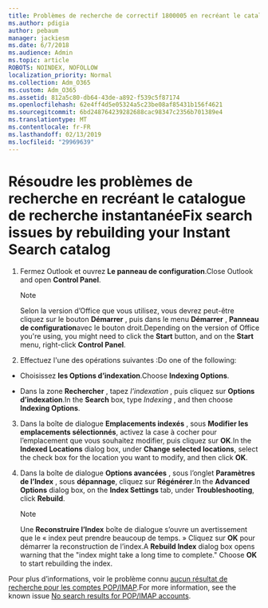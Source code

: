 ```yaml
---
title: Problèmes de recherche de correctif 1800005 en recréant le catalogue de recherche instantanée
ms.author: pdigia
author: pebaum
manager: jackiesm
ms.date: 6/7/2018
ms.audience: Admin
ms.topic: article
ROBOTS: NOINDEX, NOFOLLOW
localization_priority: Normal
ms.collection: Adm_O365
ms.custom: Adm_O365
ms.assetid: 812a5c80-db64-43de-a892-f539c5f87174
ms.openlocfilehash: 62e4ff4d5e05324a5c23be08af85431b156f4621
ms.sourcegitcommit: 6bd248764239282688cac98347c2356b701389e4
ms.translationtype: MT
ms.contentlocale: fr-FR
ms.lasthandoff: 02/13/2019
ms.locfileid: "29969639"
---
```

# <a name="fix-search-issues-by-rebuilding-your-instant-search-catalog"></a><span data-ttu-id="7c26f-102">Résoudre les problèmes de recherche en recréant le catalogue de recherche instantanée</span><span class="sxs-lookup"><span data-stu-id="7c26f-102">Fix search issues by rebuilding your Instant Search catalog</span></span>

1. <span data-ttu-id="7c26f-103">Fermez Outlook et ouvrez **Le panneau de configuration**.</span><span class="sxs-lookup"><span data-stu-id="7c26f-103">Close Outlook and open **Control Panel**.</span></span>
    
    > [!NOTE]
    > <span data-ttu-id="7c26f-104">Selon la version d’Office que vous utilisez, vous devrez peut-être cliquez sur le bouton **Démarrer** , puis dans le menu **Démarrer** , **Panneau de configuration**avec le bouton droit.</span><span class="sxs-lookup"><span data-stu-id="7c26f-104">Depending on the version of Office you're using, you might need to click the **Start** button, and on the **Start** menu, right-click **Control Panel**.</span></span> 
  
2. <span data-ttu-id="7c26f-105">Effectuez l'une des opérations suivantes :</span><span class="sxs-lookup"><span data-stu-id="7c26f-105">Do one of the following:</span></span>
    
  - <span data-ttu-id="7c26f-106">Choisissez **les Options d’indexation**.</span><span class="sxs-lookup"><span data-stu-id="7c26f-106">Choose **Indexing Options**.</span></span>
    
  - <span data-ttu-id="7c26f-107">Dans la zone **Rechercher** , tapez *l’indexation* , puis cliquez sur **Options d’indexation**.</span><span class="sxs-lookup"><span data-stu-id="7c26f-107">In the **Search** box, type  *Indexing*  , and then choose **Indexing Options**.</span></span>
    
3. <span data-ttu-id="7c26f-108">Dans la boîte de dialogue **Emplacements indexés** , sous **Modifier les emplacements sélectionnés**, activez la case à cocher pour l’emplacement que vous souhaitez modifier, puis cliquez sur **OK**.</span><span class="sxs-lookup"><span data-stu-id="7c26f-108">In the **Indexed Locations** dialog box, under **Change selected locations**, select the check box for the location you want to modify, and then click **OK**.</span></span>
    
4. <span data-ttu-id="7c26f-109">Dans la boîte de dialogue **Options avancées** , sous l’onglet **Paramètres de l’Index** , sous **dépannage**, cliquez sur **Régénérer**.</span><span class="sxs-lookup"><span data-stu-id="7c26f-109">In the **Advanced Options** dialog box, on the **Index Settings** tab, under **Troubleshooting**, click **Rebuild**.</span></span>
    
    > [!NOTE]
    > <span data-ttu-id="7c26f-p101">Une **Reconstruire l’Index** boîte de dialogue s’ouvre un avertissement que le « index peut prendre beaucoup de temps. » Cliquez sur **OK** pour démarrer la reconstruction de l’index.</span><span class="sxs-lookup"><span data-stu-id="7c26f-p101">A **Rebuild Index** dialog box opens warning that the "index might take a long time to complete." Choose **OK** to start rebuilding the index.</span></span> 
  
<span data-ttu-id="7c26f-112">Pour plus d’informations, voir le problème connu [aucun résultat de recherche pour les comptes POP/IMAP](https://support.office.com/article/51c9d2c7-a3db-4358-afdf-50d3a9e57039.aspx).</span><span class="sxs-lookup"><span data-stu-id="7c26f-112">For more information, see the known issue [No search results for POP/IMAP accounts](https://support.office.com/article/51c9d2c7-a3db-4358-afdf-50d3a9e57039.aspx).</span></span>
  

